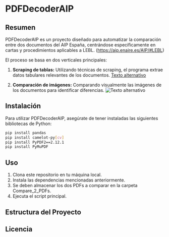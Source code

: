 # PDFDecoderAIP

## Resumen
PDFDecoderAIP es un proyecto diseñado para automatizar la comparación entre dos documentos del AIP España, centrándose específicamente en cartas y procedimientos aplicables a LEBL. (https://aip.enaire.es/AIP/#LEBL)

El proceso se basa en dos verticales principales:

1. **Scraping de tablas:** Utilizando técnicas de scraping, el programa extrae datos tabulares relevantes de los documentos.
[Texto alternativo](url_de_la_imagen)

2. **Comparación de imágenes:** Comparando visualmente las imágenes de los documentos para identificar diferencias. ![Texto alternativo](url_de_la_imagen)

## Instalación
Para utilizar PDFDecoderAIP, asegúrate de tener instaladas las siguientes bibliotecas de Python:
```bash
pip install pandas
pip install camelot-py[cv]
pip install PyPDF2==2.12.1
pip install PyMuPDF
```

## Uso
1. Clona este repositorio en tu máquina local.
2. Instala las dependencias mencionadas anteriormente.
3. Se deben almacenar los dos PDFs a comparar en la carpeta Compare_2_PDFs.
4. Ejecuta el script principal.

## Estructura del Proyecto


## Licencia

